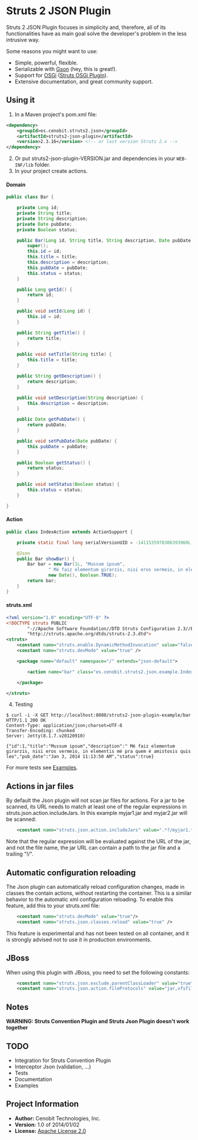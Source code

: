 Struts 2 JSON Plugin
====================

Struts 2 JSON Plugin focuses in simplicity and, therefore, all of its 
functionalities have as main goal solve the developer's problem in the less intrusive way.

Some reasons you might want to use:

* Simple, powerful, flexible.
* Serializable with [Gson](http://code.google.com/p/google-gson/ "Gson") (hey, this is great!).
* Support for [OSGi](http://www.osgi.org/Main/HomePage "OSGi") ([Struts OSGi Plugin](http://struts.apache.org/release/2.2.x/docs/osgi-plugin.html "Struts OSGi Plugin")).
* Extensive documentation, and great community support.


Using it
--------

1.  In a Maven project's pom.xml file:

```xml   
<dependency>
    <groupId>es.cenobit.struts2.json</groupId>
    <artifactId>struts2-json-plugin</artifactId>
    <version>2.3.16</version> <!-- or last version Struts 2.x -->
</dependency>
```

2.  Or put struts2-json-plugin-VERSION.jar and dependencies in your `WEB-INF/lib` folder.
3.  In your project create actions.


#### Domain ####

```java
public class Bar {

    private Long id;
    private String title;
    private String description;
    private Date pubDate;
    private Boolean status;

    public Bar(Long id, String title, String description, Date pubDate, Boolean status) {
        super();
        this.id = id;
        this.title = title;
        this.description = description;
        this.pubDate = pubDate;
        this.status = status;
    }

    public Long getId() {
        return id;
    }

    public void setId(Long id) {
        this.id = id;
    }

    public String getTitle() {
        return title;
    }

    public void setTitle(String title) {
        this.title = title;
    }

    public String getDescription() {
        return description;
    }

    public void setDescription(String description) {
        this.description = description;
    }

    public Date getPubDate() {
        return pubDate;
    }

    public void setPubDate(Date pubDate) {
        this.pubDate = pubDate;
    }

    public Boolean getStatus() {
        return status;
    }

    public void setStatus(Boolean status) {
        this.status = status;
    }

}
```


#### Action ####

```java
public class IndexAction extends ActionSupport {

    private static final long serialVersionUID = -1411535978306393960L;

    @Json
    public Bar showBar() {
        Bar bar = new Bar(1L, "Mussum ipsum",
                " Mé faiz elementum girarzis, nisi eros vermeio, in elementis mé pra quem é amistosis quis leo",
                new Date(), Boolean.TRUE);
        return bar;
    }
}
```


#### struts.xml ####

```xml
<?xml version="1.0" encoding="UTF-8" ?>
<!DOCTYPE struts PUBLIC
        "-//Apache Software Foundation//DTD Struts Configuration 2.3//EN"
        "http://struts.apache.org/dtds/struts-2.3.dtd">
<struts>
    <constant name="struts.enable.DynamicMethodInvocation" value="false" />
    <constant name="struts.devMode" value="true" />

    <package name="default" namespace="/" extends="json-default">

        <action name="bar" class="es.cenobit.struts2.json.example.IndexAction" method="showBar" />

    </package>

</struts>
```

4.  Testing

```
$ curl -i -X GET http://localhost:8080/struts2-json-plugin-example/bar
HTTP/1.1 200 OK
Content-Type: application/json;charset=UTF-8
Transfer-Encoding: chunked
Server: Jetty(8.1.7.v20120910)

{"id":1,"title":"Mussum ipsum","description":" Mé faiz elementum girarzis, nisi eros vermeio, in elementis mé pra quem é amistosis quis leo","pub_date":"Jan 3, 2014 11:13:50 AM","status":true}
```

For more tests see [Examples](https://github.com/cenobites/struts2-json-plugin/tree/master/examples "Examples").


Actions in jar files
--------------------

By default the Json plugin will not scan jar files for actions. For a jar to be scanned, its URL needs to match at least one of the regular expressions in struts.json.action.includeJars. In this example myjar1.jar and myjar2.jar will be scanned:

```xml
    <constant name="struts.json.action.includeJars" value=".*?/myjar1.*?jar(!/)?,.*?/myjar2*?jar(!/)?"
```

Note that the regular expression will be evaluated against the URL of the jar, and not the file name, the jar URL can contain a path to the jar file and a trailing "!/".


Automatic configuration reloading
---------------------------------

The Json plugin can automatically reload configuration changes, made in classes the contain actions, without restarting the container. This is a similar behavior to the automatic xml configuration reloading. To enable this feature, add this to your struts.xml file:

```xml
    <constant name="struts.devMode" value="true"/>
    <constant name="struts.json.classes.reload" value="true" /> 
```

This feature is experimental and has not been tested on all container, and it is strongly advised not to use it in production environments.


JBoss
-----

When using this plugin with JBoss, you need to set the following constants:

```xml
    <constant name="struts.json.exclude.parentClassLoader" value="true" />
    <constant name="struts.json.action.fileProtocols" value="jar,vfsfile,vfszip" />
```

Notes
-----

**WARNING: Struts Convention Plugin and Struts Json Plugin doesn't work together**


TODO
----

* Integration for Struts Convention Plugin
* Interceptor Json (validation, ...)
* Tests
* Documentation
* Examples


Project Information
-------------------

* __Author:__ Cenobit Technologies, Inc.
* __Version:__ 1.0 of 2014/01/02
* __License:__ [Apache License 2.0](http://www.apache.org/licenses/LICENSE-2.0.html "Apache License 2.0")